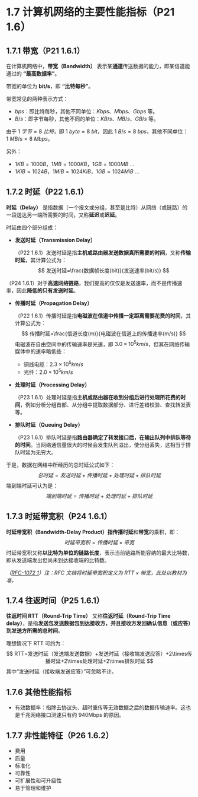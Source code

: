 # 1.7 计算机网络的主要性能指标（P21 1.6）

## 1.7.1 带宽（P21 1.6.1）

在计算机网络中，**带宽（Bandwidth）** 表示某**通道**传送数据的能力，即某信道能通过的 **“最高数据率”**。

带宽的单位为 **bit/s**，即 **“比特每秒”**。

带宽常见的两种表示方式：

+ $bps$：即比特每秒，其他不同单位：$Kbps$、$Mbps$、$Gbps$ 等。
+ $B/s$：即字节每秒，其他不同的单位：$KB/s$、$MB/s$、$GB/s$ 等。

由于 $1\ 字节=8\ 比特$，即 $1\ byte=8\ bit$，因此 $1\ B/s=8\ bps$，其他不同单位：$1\ MB/s=8\ Mbps$。

另外：

+ $1 KB=1000 B$，$1MB=1000 KB$，$1GB=1000 MB$ ...
+ $1 KiB=1024 B$，$1MiB=1024 KiB$，$1GB=1024 MiB$ ...

## 1.7.2 时延（P22 1.6.1）

**时延（Delay）** 是指数据（一个报文或分组，甚至是比特）从网络（或链路）的一段送达另一端所需要的时间，又称**延迟**或**迟延**。

时延由四个部分组成：

+ **发送时延（Transmission Delay）**

  （P22 1.6.1）发送时延是指**主机或路由器发送数据真所需要的时间**，又称**传输时延**，其计算公式为：
  $$
  发送时延=\frac{数据帧长度(bit)}{发送速率(bit/s)}
  $$


（P24 1.6.1）对于**高速网络链路**，我们提高的仅仅是发送速率，而不是传播速率，因此**降低的只有发送时延**。

+ **传播时延（Propagation Delay）**

  （P22 1.6.1）传播时延是指**电磁波在信道中传播一定距离需要花费的时间**，其计算公式为：
  $$
  传播时延=\frac{信道长度(m)}{电磁波在信道上的传播速率(m/s)}
  $$
  电磁波在自由空间中的传输速率是光速，即 $3.0\times 10^5km/s$，但其在网络传输媒体中的速率略低些：

    + 铜线电缆：$2.3\times 10^5km/s$
    + 光纤：$2.0\times 10^5km/s$

+ **处理时延（Processing Delay）**

  （P23 1.6.1）处理时延是指**主机或路由器在收到分组后进行处理所花费的时间**，例如分析分组首部、从分组中提取数据部分、进行差错校验、查找转发表等。

+ **排队时延（Queuing Delay）**

  （P23 1.6.1）排队时延是指**路由器确定了转发接口后，在输出队列中排队等待的时间**。当网络通信量很大的时候会发生队列溢出，使分组丢失，这相当于排队时延为无穷大。

于是，数据在网络中所经历的总时延公式如下：
$$
总时延=发送时延+传播时延+处理时延+排队时延
$$
端到端时延可认为是：
$$
端到端时延=传播时延+处理时延+排队时延
$$

## 1.7.3 时延带宽积（P24 1.6.1）

**时延带宽积（Bandwidth-Delay Product）**指**传播时延**和**带宽**的乘积，即：
$$
时延带宽积=传播时延 \times 带宽
$$
时延带宽积又称**以比特为单位的链路长度**，表示当前链路所能容纳的最大比特数，即从发送端发出但尚未到达接收端的比特数。

_（[RFC-1072 1](https://datatracker.ietf.org/doc/html/rfc1072#section-1)）注：RFC 文档将时延带宽积定义为 $RTT \times 带宽$，此处以教材为准。_

## 1.7.4 往返时间（P25 1.6.1）

**往返时间 RTT（Round-Trip Time）** 又称**往返时延（Round-Trip Time delay）**，是指**发送包发送数据包到达接收方，并且接收方发回确认信息（或应答）到发送方所需的总时间**。

理想情况下 RTT 可约为：
$$
RTT=发送时延（发送端发送数据）+发送时延（接收端发送应答）+2\times传播时延+2\times处理时延+2\times排队时延
$$
其中“发送时延（接收端发送应答）”可忽略不计。

## 1.7.6 其他性能指标

+ 有效数据率：指除去协议头、超时重传等无效数据之后的数据传输速率。这也是千兆网络接口测速只有约 940Mbps 的原因。

## 1.7.7 非性能特征（P26 1.6.2）

+ 费用
+ 质量
+ 标准化
+ 可靠性
+ 可扩展性和可升级性
+ 易于管理和维护